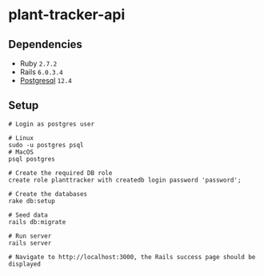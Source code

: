 # plant-tracker-api

## Dependencies

- Ruby `2.7.2`
- Rails `6.0.3.4`
- [Postgresql](https://www.postgresql.org/download/) `12.4`

## Setup

```
# Login as postgres user

# Linux
sudo -u postgres psql
# MacOS
psql postgres

# Create the required DB role
create role planttracker with createdb login password 'password';

# Create the databases
rake db:setup

# Seed data
rails db:migrate

# Run server
rails server

# Navigate to http://localhost:3000, the Rails success page should be displayed
```
